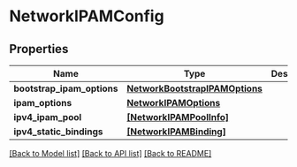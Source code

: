 # NetworkIPAMConfig

## Properties
Name | Type | Description | Notes
------------ | ------------- | ------------- | -------------
**bootstrap_ipam_options** | [**NetworkBootstrapIPAMOptions**](NetworkBootstrapIPAMOptions.md) |  | [optional] 
**ipam_options** | [**NetworkIPAMOptions**](NetworkIPAMOptions.md) |  | [optional] 
**ipv4_ipam_pool** | [**[NetworkIPAMPoolInfo]**](NetworkIPAMPoolInfo.md) |  | [optional] 
**ipv4_static_bindings** | [**[NetworkIPAMBinding]**](NetworkIPAMBinding.md) |  | [optional] 

[[Back to Model list]](../README.md#documentation-for-models) [[Back to API list]](../README.md#documentation-for-api-endpoints) [[Back to README]](../README.md)


